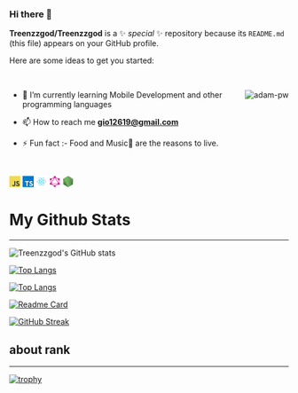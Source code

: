 ### Hi there 👋


**Treenzzgod/Treenzzgod** is a ✨ _special_ ✨ repository because its `README.md` (this file) appears on your GitHub profile.

Here are some ideas to get you started:

<br>

<p><img align="right" src="https://github.com/Adam-pw/Adam-pw/blob/main/animation_500_kxa883sd.gif" alt="adam-pw" /></p>


- 🌱 I’m currently learning Mobile Development and other programming languages

- 📫 How to reach me **gio12619@gmail.com**

- ⚡ Fun fact :- Food and Music🎵 are the reasons to live.

<br>


<code><img height="20" src="https://raw.githubusercontent.com/github/explore/80688e429a7d4ef2fca1e82350fe8e3517d3494d/topics/javascript/javascript.png"></code>
<code><img height="20" src="https://raw.githubusercontent.com/github/explore/80688e429a7d4ef2fca1e82350fe8e3517d3494d/topics/typescript/typescript.png"></code>
<code><img height="20" src="https://raw.githubusercontent.com/github/explore/80688e429a7d4ef2fca1e82350fe8e3517d3494d/topics/react/react.png"></code>
<code><img height="20" src="https://raw.githubusercontent.com/github/explore/5c058a388828bb5fde0bcafd4bc867b5bb3f26f3/topics/graphql/graphql.png"></code>
<code><img height="20" src="https://raw.githubusercontent.com/github/explore/80688e429a7d4ef2fca1e82350fe8e3517d3494d/topics/nodejs/nodejs.png"></code>   

# My Github Stats
<hr>

![Treenzzgod's GitHub stats](https://github-readme-stats.vercel.app/api?username=Treenzzgod&show_icons=true&theme=midnight-purple)

[![Top Langs](https://github-readme-stats.vercel.app/api/top-langs/?username=Treenzzgod&langs_count=8&theme=midnight-purple)](https://github.com/anuraghazra/github-readme-stats)

[![Top Langs](https://github-readme-stats.vercel.app/api/top-langs/?username=Treenzzgod&layout=compact&theme=midnight-purple)](https://github.com/anuraghazra/github-readme-stats)

[![Readme Card](https://github-readme-stats.vercel.app/api/pin/?username=Treenzzgod&repo=github-readme-stats&theme=midnight-purple)](https://github.com/Treenzzgod/github-readme-stats)

[![GitHub Streak](https://github-readme-streak-stats.herokuapp.com/?user=Treenzzgod)](https://git.io/streak-stats)


## about rank

<hr>

[![trophy](https://github-profile-trophy.vercel.app/?username=Treenzzgod&theme=onedark)](https://github.com/ryo-ma/github-profile-trophy)

